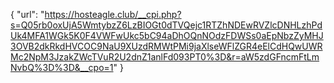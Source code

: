 {
  "url": "https://hosteagle.club/__cpi.php?s=Q05rb0oxUjA5WmtybzZ6LzBIOGt0dTVQejc1RTZhNDEwRVZlcDNHLzhPdUk4MFA1WGk5K0F4VWFwUkc5bC94aDhOQnNOdzFDWSs0aEpNbzZyMHJ3OVB2dkRkdHVCOC9NaU9XUzdRMWtPMi9jaXlseWFlZGR4eElCdHQwUWRMc2NpM3JzakZWcTVuR2U2dnZ1anlFd093PT0%3D&r=aW5zdGFncmFtLmNvbQ%3D%3D&__cpo=1"
}
